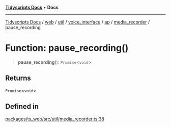 [**Tidyscripts Docs**](../../../../../../../../../../../README.md) • **Docs**

***

[Tidyscripts Docs](../../../../../../../../../../../globals.md) / [web](../../../../../../../../../README.md) / [util](../../../../../../../README.md) / [voice\_interface](../../../../../README.md) / [ap](../../../README.md) / [media\_recorder](../README.md) / pause\_recording

# Function: pause\_recording()

> **pause\_recording**(): `Promise`\<`void`\>

## Returns

`Promise`\<`void`\>

## Defined in

[packages/ts\_web/src/util/media\_recorder.ts:38](https://github.com/sheunaluko/tidyscripts/blob/master/packages/ts_web/src/util/media_recorder.ts#L38)
